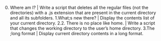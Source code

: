 0. Where am I? | Write a script that deletes all the regular files (not the directories) with a .js extension that are present in the current directory and all its subfolders.
1.What;s new there? | Display the contents list of your current directory.
2.2. There is no place like home. | Write a script that changes the working directory to the user’s home directory.
3.The ;long format | Display current directory contents in a long format.
